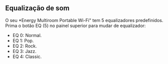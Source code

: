 ## Equalização de som

O seu *Energy Multiroom Portable Wi-Fi" tem 5 equalizadores predefinidos. Prima o botão EQ (5) no painel superior para mudar de equalizador:

* EQ 0: Normal.
* EQ 1: Pop.
* EQ 2: Rock.
* EQ 3: Jazz.
* EQ 4: Classic.
